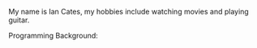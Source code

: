 My name is Ian Cates, my hobbies include watching movies and playing guitar.

Programming Background: